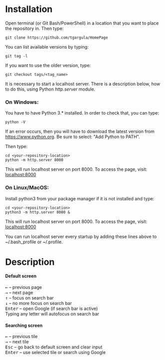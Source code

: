 # Installation

Open terminal (or Git Bash/PowerShell) in a location that you want to place the repository in.
Then type:
```
git clone https://github.com/tgargula/HomePage
```
You can list available versions by typing:
```
git tag -l
```
If you want to use the older version, type:
```
git checkout tags/<tag_name>
```

It is necessary to start a localhost server. There is a description below, how to do this, using Python *http.server* module.

### On Windows:
You have to have Python 3.* installed. In order to check that, you can type:
```
python -V
```
If an error occurs, then you will have to download the latest version from https://www.python.org.
Be sure to select: "Add Python to PATH".

Then type:
```
cd <your-repository-location>
python -m http.server 8000
```
This will run localhost server on port 8000. To access the page, visit: [localhost:8000](http://localhost:8000)

### On Linux/MacOS:

Install python3 from your package manager if it is not installed and type:
```
cd <your-repository-location>
python3 -m http.server 8000 &
```
This will run localhost server on port 8000. To access the page, visit: [localhost:8000](http://localhost:8000)

You can run localhost server every startup by adding these lines above to ~/.bash_profile or ~/.profile.

# Description

#### Default screen
<kbd>&#8592;</kbd> – previous page\
<kbd>&#8594;</kbd> – next page\
<kbd>&#8593;</kbd> – focus on search bar\
<kbd>&#8595;</kbd> – no more focus on search bar\
<kbd>Enter</kbd> – open Google (if search bar is active)\
Typing any letter will autofocus on search bar

#### Searching screen
<kbd>&#8592;</kbd> – previous tile\
<kbd>&#8594;</kbd> – next tile\
<kbd>Esc</kbd> – go back to default screen and clear input\
<kbd>Enter</kbd> – use selected tile or search using Google